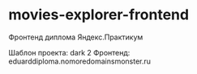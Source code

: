 # movies-explorer-frontend
Фронтенд диплома Яндекс.Практикум

Шаблон проекта: dark 2
Фронтенд: eduarddiploma.nomoredomainsmonster.ru